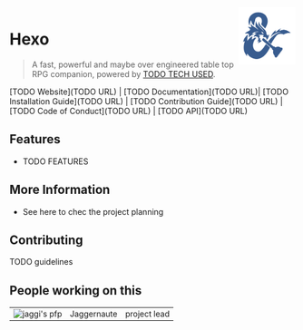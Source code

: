 <img src="assets/logo.png" alt="logo" width="100" height="100" align="right" />

# Hexo

> A fast, powerful and maybe over engineered table top RPG companion, powered by [TODO TECH USED](https://www.youtube.com/watch?v=dQw4w9WgXcQ).

[TODO Website](TODO URL) |
[TODO Documentation](TODO URL)|
[TODO Installation Guide](TODO URL) |
[TODO Contribution Guide](TODO URL) |
[TODO Code of Conduct](TODO URL) |
[TODO API](TODO URL)

## Features
- TODO FEATURES 

## More Information

- See here to chec the project planning

## Contributing

TODO guidelines

## People working on this 

|                                                                                                  |             |              |
|:------------------------------------------------------------------------------------------------:|-------------|--------------|
| <img src="https://avatars.githubusercontent.com/u/42418858?v=4" alt="jaggi's pfp" width="70"/>   | Jaggernaute | project lead |


